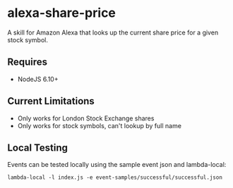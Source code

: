 # alexa-share-price

A skill for Amazon Alexa that looks up the current share price for a given stock symbol.

## Requires
- NodeJS 6.10+

## Current Limitations
- Only works for London Stock Exchange shares
- Only works for stock symbols, can't lookup by full name

## Local Testing
Events can be tested locally using the sample event json and lambda-local:

```
lambda-local -l index.js -e event-samples/successful/successful.json
```